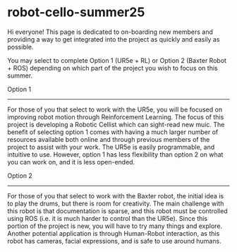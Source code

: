 # robot-cello-summer25

Hi everyone! This page is dedicated to on-boarding new members and providing a way to get integrated into the project as quickly and easily as possible.

You may select to complete Option 1 (UR5e + RL) or Option 2 (Baxter Robot + ROS) depending on which part of the project you wish to focus on this summer.

Option 1
___________

For those of you that select to work with the UR5e, you will be focused on improving robot motion through Reinforcement Learning. 
The focus of this project is developing a Robotic Cellist which can sight-read new muic. The benefit of selecting option 1 comes with 
having a much larger number of resources available both online and through previous members of the project to assist with your work. The UR5e is easily programmable, and intuitive to use. However, option 1 has less flexibility than option 2 on what you can work on, and it is less open-ended. 


Option 2
__________

For those of you that select to work with the Baxter robot, the initial idea is to play the drums, but there is room for creativity. 
The main challenge with this robot is that documentation is sparse, and this robot must be controlled using ROS (i.e. it is much harder to control than the UR5e). Since this portion of the project is new, you will have to try many things and explore. Another potential application is through Human-Robot interaction, as this robot has cameras, facial expressions, and is safe to use around humans. 
